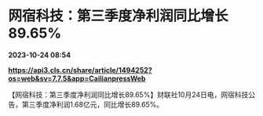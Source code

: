# 网宿科技：第三季度净利润同比增长89.65%

**2023-10-24 08:54**

**https://api3.cls.cn/share/article/1494252?os=web&sv=7.7.5&app=CailianpressWeb**

【网宿科技：第三季度净利润同比增长89.65%】财联社10月24日电，网宿科技公告，第三季度净利润1.68亿元，同比增长89.65%。